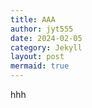 ```yaml
---
title: AAA
author: jyt555
date: 2024-02-05
category: Jekyll
layout: post
mermaid: true
---
```


hhh
